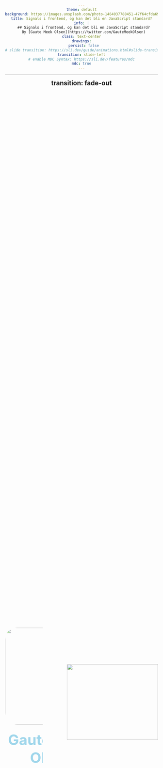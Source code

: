 ```yaml
---
theme: default
background: https://images.unsplash.com/photo-1464037788451-47f64cfda692
title: Signals i frontend, og kan det bli en JavaScript standard?
info: |
  ## Signals i frontend, og kan det bli en JavaScript standard?
  By [Gaute Meek Olsen](https://twitter.com/GauteMeekOlsen)
class: text-center
drawings:
  persist: false
# slide transition: https://sli.dev/guide/animations.html#slide-transitions
transition: slide-left
# enable MDC Syntax: https://sli.dev/features/mdc
mdc: true
---
```


<div class="abs-br m-6 flex flex-col gap-2">
  <Homepage gradid="grad1"/>
  <Twitter />
</div>


---
transition: fade-out
---

<div class="row">
  <div class="column">
    <img src="/gaute.jpg" class="me">
    <h1>Gaute Meek Olsen</h1>
  </div>
  <img src="/Capra.png" class="capra">
</div>

<div class="abs-br m-6 flex flex-col gap-2">
  <Homepage gradid="grad2"/>
  <Twitter />
</div>

<style>
.row{
  display: flex;
  justify-content: center;
  align-items: center;
  height: 100%;
  gap: 5rem;
}

.column{
  display: grid;
  place-items: center;
  gap: 10px;
}

img.me{
  height: 320px;
  border-radius: 40px;
  object-fit: contain;
}

img.capra {
  height: 250px;
  object-fit: contain;
}

h1{
  font-size: 3rem;
}
</style>

---

# Min fjerde JavaZone talk!

<ul>
  <li v-click>🧝 2021 - Nyheter i JavaScript - ES2021</li>
  <li v-click>🧙‍♀️ 2022 - Nyheter i JavaScript - ES2022</li>
  <li v-click>🤹 2023 - Nyheter i JavaScript - ES2023</li>
  <li v-click v-mark.crossed="{ color: 'red', strokeWidth: 8}">💾 2024 - Nyheter i JavaScript - ES2024</li>
  <li v-click="6">💾 2024 - Signals i frontend, og kan det bli en JavaScript standard?</li>
</ul>

<p v-click="7" class="translate-x-140 translate-y--11"><span v-mark.crossed="{ at: 8, color: 'red'}">(no)</span></p>
<p v-click="9" class="translate-x-150 translate-y--21">(yes?)</p>

<style>
h1 {
  background-color: #2B90B6;
  background-image: linear-gradient(45deg, #4EC5D4 10%, #9fd6eb 20%);
  background-size: 100%;
  -webkit-background-clip: text;
  -moz-background-clip: text;
  -webkit-text-fill-color: transparent;
  -moz-text-fill-color: transparent;
}

li {
  width: fit-content;
}
</style>

---
layout: center
---

# 👇 Frykt ikke 👇
## Nyheter i JavaScript - ES2024

<figure>
  <img src="/qr.png" alt="QR code to dev blog">
  <figcaption>https://gaute.dev/dev-blog</figcaption>
</figure>

<style>
  img {
    width: 300px;
  }
  h1, h2, figcaption {
    text-align: center;
    margin-top: 10px;
  }
  figure {
    display: grid;
    place-items: center;
  }
</style>

---

# Signals i frontend, og kan det bli en JavaScript standard?

<p>
Hva er <span v-mark.blue>signals?</span>
</p>

<style>
  p {
    opacity: 1 !important;
    text-align: center;
    margin-top: 10rem !important;
    font-size: 2rem;
  }
</style>

---
layout: center
---

<h2>
Signals = en type implementasjon av reaktivitet
</h2>

<p v-click="1">
Hva er <span v-mark.blue="1">reaktivitet?</span>
</p>


<style>

  p {
    text-align: center;
    margin-top: 5rem !important;
    font-size: 1.5rem;
  }
</style>

---
clicks: 1
---

<p v-motion :initial="{ x: 0, y: 0}" :click-1="{ x: -250, y: -160 }">
Hva er <span v-mark.blue="1">ikke reaktivit?</span>
</p>

<div v-click="1" class="code">

```js {monaco-run} {autorun:false, height: 'auto' }
let epler = 5
let appelsiner = 5
let frukt = epler + appelsiner
epler += 10

console.log(frukt)
```

</div>

<style>
  p {
    opacity: 1 !important;
    text-align: center;
    margin-top: 10rem !important;
    font-size: 2rem;
  }

  .code {
    margin-top: -50px;
  }
</style>

---
clicks: 1
---

<p v-motion :initial="{ x: 0, y: 0}" :click-1="{ x: -250, y: -160 }">
Hva er <span v-mark.blue="1">reaktivitet?</span>
</p>

<div v-click="1">

<SpreadSheet />

</div>

<style>
  p {
    opacity: 1 !important;
    text-align: center;
    margin-top: 10rem !important;
    font-size: 2rem;
  }
</style>

---

# Flere måter å oppnå reaktivitet på

<v-clicks>

- Dirty checking (<vscode-icons-file-type-angular />)
- Re-run everything (<logos-react />)
- Compile based reactivity (<logos-svelte-icon />)
- Signals

</v-clicks>

---
clicks: 1
---

<p v-motion :initial="{ x: 0, y: 0}" :click-1="{ x: -250, y: -160 }">
Hva er <span v-mark.blue="1">signals?</span>
</p>

<div v-click="1" class="translate-y--30">
  <p>State sier selv ifra når den er endret</p>
</div>

<style>
  p {
    opacity: 1 !important;
    text-align: center;
    margin-top: 10rem !important;
    font-size: 2rem;
  }
</style>

---
src: ./pages/signal-tree.md
transition: fade
---


---

# Timeline

<arrow x1="50" y1="250" x2="850" y2="250" color="#d6d600" width="2" arrowSize="1" />

<span class="absolute translate-x-10 translate-y-40">2010</span>
<logos-knockout class="absolute translate-x-1 translate-y-30 text-xl"/>
<span class="absolute translate-x-30 translate-y-40">2012</span>
<logos-meteor-icon class="absolute translate-x-32 translate-y-30 text-xl"/>
<span class="absolute translate-x-50 translate-y-40">2014</span>
<logos-vue class="absolute translate-x-52 translate-y-30 text-xl opacity-60"/>
<span class="absolute translate-x-100 translate-y-40">2020</span>
<logos-vue class="absolute translate-x-102 translate-y-30 text-xl"/>
<span class="absolute translate-x-120 translate-y-40">2021</span>
<logos-solidjs-icon class="absolute translate-x-122 translate-y-30 text-xl"/>
<span class="absolute translate-x-140 translate-y-40">2022</span>
<logos-preact class="absolute translate-x-143 translate-y-30 text-xl"/>
<span class="absolute translate-x-160 translate-y-40">2023</span>
<logos-qwik-icon class="absolute translate-x-160 translate-y-30 text-xl"/>
<logos-angular-icon class="absolute translate-x-167 translate-y-30 text-xl"/>
<logos-svelte-icon class="absolute translate-x-203 translate-y-30 text-xl"/>

<span v-click class="absolute translate-x-116 translate-y-65 rotate-50">La oss kalle dette signals</span>



---
layout: center
---

# JavaScript Signals standard proposal

<img src="/Signals.svg" alt="signal logo" width="250">

[github.com/tc39/proposal-signals](https://github.com/tc39/proposal-signals)

<style>
  div {
    text-align: center;
  }

  img {
    margin: 0 auto;
  }
</style>

---

## TC39 proposal

<style>
  h2 {
    margin-bottom: 5rem;
  }
</style>

```js {1|1-3|5|7}
const count = new Signal.State(0)
console.log(count.get())
console.log(count.set(1))

const double = new Signal.Computed(() => count.get() * 2)

new Signal.subtle.Watcher
```

---

<p class="translate-x--62 translate-y--40">
TC39 proposal - <span v-mark.blue="0" class="normal">eksempel 1</span>
</p>

<style>
  p {
    opacity: 1 !important;
    text-align: center;
    margin-top: 10rem !important;
    font-size: 2rem;
  }
</style>

````md magic-move
```js
let epler = 5
let appelsiner = 5
let frukt = epler + appelsiner
epler += 10

console.log(frukt)
```
```js
const epler = new Signal.State(5)
const appelsiner = new Signal.State(5)
let frukt = epler + appelsiner
epler += 10

console.log(frukt)
```
```js
const epler = new Signal.State(5)
const appelsiner = new Signal.State(5)
let frukt = epler.get() + appelsiner.get()
epler += 10

console.log(frukt)
```
```js
const epler = new Signal.State(5)
const appelsiner = new Signal.State(5)
let frukt = epler.get() + appelsiner.get()
epler.set(epler.get() + 10)

console.log(frukt)
```
```js
const epler = new Signal.State(5)
const appelsiner = new Signal.State(5)
const frukt = new Signal.Computed(() => epler.get() + appelsiner.get())
epler.set(epler.get() + 10)

console.log(frukt)
```
```js
const epler = new Signal.State(5)
const appelsiner = new Signal.State(5)
const frukt = new Signal.Computed(() => epler.get() + appelsiner.get())
epler.set(epler.get() + 10)

console.log(frukt.get()) // 20
```
````

---
layout: two-cols
---

<p class="translate-y--40">
TC39 proposal - <span v-mark.blue="0" class="normal">eksempel 2</span>
</p>

<style>
  p {
    opacity: 1 !important;
    text-align: center;
    margin-top: 10rem !important;
    font-size: 2rem;
    margin-bottom: -80px;
  }
</style>

```js
import { effect } from './utils'

const count = new Signal.State(0)

const button = document.querySelector('#count')
button.addEventListener('click', () => {
  count.set(count.get() + 1)
})

effect(() => {
  button.textContent = count.get()
})
```

::right::

<Counter />

---

# Fordeler med å gjøre det til en standard

- Mindre behov for rammeverk/bibliotek?
- Hvert rammeverk kan minske i kB
- Felles utils-biblioteker

<div v-click>
  <code class="translate-x-29 translate-y-10 inline-block">useQuery()</code>
  <code class="translate-x-10 translate-y-35 inline-block">useLocalStorage()</code>
  <code class="translate-x-10 translate-y-17 inline-block">useMousePosition()</code>
  <code class="translate-x-10 translate-y-30 inline-block">useScreenSize()</code>
</div>

---

```mermaid
timeline
  title TC39 stages
  0 : Ide
  1 : Forslag : Signals
  2 : Utkast, syntax
  2.7 : Godtatt utkast
  3 : Kandidat
  4 : Offisielt
```

<p v-click>Gjennomsnittlig 3,6 år</p>

<!--
https://tc39.es/process-document/
-->

---

# Alternativer i dag
- Velg et rammeverk med signals (<logos-vue />, <logos-solidjs-icon />, <logos-preact />, <logos-angular-icon />, <logos-qwik-icon />, <logos-svelte-icon class="opacity-60" />)
- Eller benytt disse pakkene:
  - `npm i @vue/reactivity`
  - `npm i @preact/signals`
- Polyfill: `npm i signal-polyfill`

---
layout: center
---

# Takk for meg

<div class="abs-br m-6 flex flex-col gap-2">
  <Homepage gradid="grad1"/>
  <Twitter />
</div>
